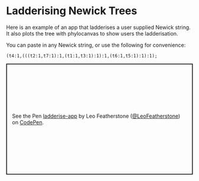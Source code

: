 # Ladderising Newick Trees
Here is an example of an app that ladderises a user supplied Newick string. It also plots the tree with phylocanvas to show users the ladderisation.

You can paste in any Newick string, or use the following for convenience:

```
(t4:1,(((t2:1,t7:1):1,(t1:1,t3:1):1):1,(t6:1,t5:1):1):1);
```

<p class="codepen" data-height="300" data-theme-id="dark" data-default-tab="html,result" data-slug-hash="ZEZovgM" data-editable="true" data-user="LeoFeatherstone" style="height: 300px; box-sizing: border-box; display: flex; align-items: center; justify-content: center; border: 2px solid; margin: 1em 0; padding: 1em;">
  <span>See the Pen <a href="https://codepen.io/LeoFeatherstone/pen/ZEZovgM">
  ladderise-app</a> by Leo Featherstone (<a href="https://codepen.io/LeoFeatherstone">@LeoFeatherstone</a>)
  on <a href="https://codepen.io">CodePen</a>.</span>
</p>
<script async src="https://cpwebassets.codepen.io/assets/embed/ei.js"></script>